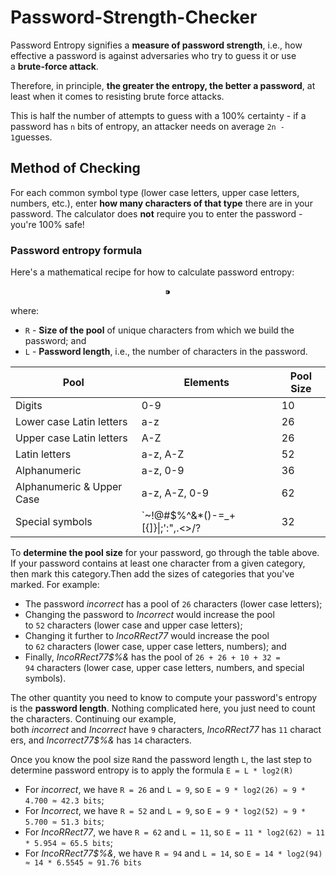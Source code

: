 # Password-Strength-Checker

Password Entropy signifies a **measure of password strength**, i.e., how effective a password is against adversaries who try to guess it or use a **brute-force attack**.

Therefore, in principle, **the greater the entropy, the better a password**, at least when it comes to resisting brute force attacks.

This is half the number of attempts to guess with a 100% certainty - if a password has `n` bits of entropy, an attacker needs on average `2n - 1`guesses.

## Method of Checking

For each common symbol type (lower case letters, upper case letters, numbers, etc.), enter **how many characters of that type** there are in your password. The calculator does **not** require you to enter the password - you're 100% safe!

### **Password entropy formula**

Here's a mathematical recipe for how to calculate password entropy:

$$
⁍ 
$$

where:

- `R` - **Size of the pool** of unique characters from which we build the password; and
- `L` - **Password length**, i.e., the number of characters in the password.

| Pool | Elements | Pool Size |
| --- | --- | --- |
| Digits | 0-9 | 10 |
| Lower case Latin letters | a-z | 26 |
| Upper case Latin letters | A-Z | 26 |
| Latin letters | a-z, A-Z | 52 |
| Alphanumeric | a-z, 0-9 | 36 |
| Alphanumeric & Upper Case | a-z, A-Z, 0-9 | 62 |
| Special symbols  | `~!@#$%^&*()-=_+[{]}\|;':",.<>/? | 32 |

To **determine the pool size** for your password, go through the table above. If your password contains at least one character from a given category, then mark this category.Then add the sizes of categories that you've marked. For example:

- The password *incorrect* has a pool of `26` characters (lower case letters);
- Changing the password to *Incorrect* would increase the pool to `52` characters (lower case and upper case letters);
- Changing it further to *IncoRRect77* would increase the pool to `62` characters (lower case, upper case letters, numbers); and
- Finally, *IncoRRect77$%&* has the pool of `26 + 26 + 10 + 32 = 94` characters (lower case, upper case letters, numbers, and special symbols).

The other quantity you need to know to compute your password's entropy is the **password length**. Nothing complicated here, you just need to count the characters. Continuing our example, both *incorrect* and *Incorrect* have `9` characters, *IncoRRect77* has `11` characters, and *Incorrect77$%&* has `14` characters.

Once you know the pool size `R`and the password length `L`, the last step to determine password entropy is to apply the formula `E = L * log2(R)`

- For *incorrect*, we have `R = 26` and `L = 9`, so `E = 9 * log2(26) ≈ 9 * 4.700 ≈ 42.3 bits`;
- For *Incorrect*, we have `R = 52` and `L = 9`, so `E = 9 * log2(52) ≈ 9 * 5.700 ≈ 51.3 bits`;
- For *IncoRRect77*, we have `R = 62` and `L = 11`, so `E = 11 * log2(62) ≈ 11 * 5.954 ≈ 65.5 bits`;
- For *IncoRRect77$%&*, we have `R = 94` and `L = 14`, so `E = 14 * log2(94) ≈ 14 * 6.5545 ≈ 91.76 bits`
